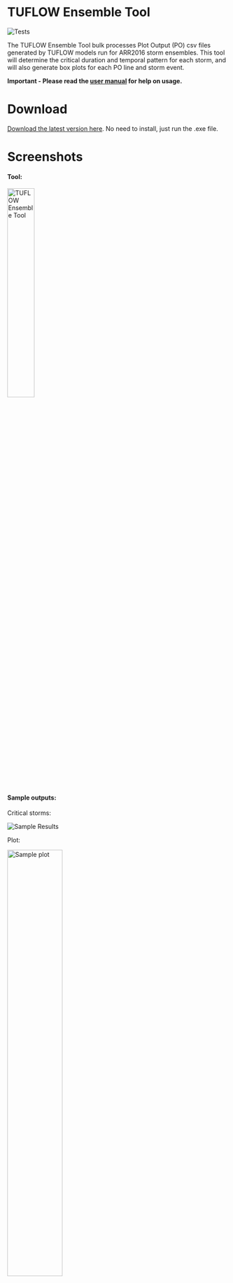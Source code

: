 # TUFLOW Ensemble Tool

![Tests](https://github.com/hydroEng/tuflow_ensemble/actions/workflows/main.yml/badge.svg)

The TUFLOW Ensemble Tool bulk processes Plot Output (PO) csv files generated by TUFLOW models run for ARR2016 storm ensembles. This tool will determine the critical duration and temporal pattern for each storm, and will also generate box plots for each PO line and storm event.

**Important - Please read the [user manual](https://github.com/hydroEng/tuflow_ensemble/blob/master/USER_MANUAL.md) for help on usage.**
# Download

[Download the latest version here](https://github.com/hydroEng/tuflow_ensemble/releases/). No need to install, just run the .exe file. 

# Screenshots

#### Tool:

<img src="https://github.com/hydroEng/tuflow_ensemble/blob/master/src/tuflow_ensemble/assets/screenshot_1.png" alt="TUFLOW Ensemble Tool" width="35%" height="35%">

#### Sample outputs:

Critical storms:

<img src="https://github.com/hydroEng/tuflow_ensemble/blob/master/src/tuflow_ensemble/assets/sample_results.png" alt="Sample Results">

Plot:

<img src="https://raw.githubusercontent.com/hydroEng/tuflow_ensemble/master/src/tuflow_ensemble/assets/100.0y-%20Max%20Flow%20Location1.png" alt="Sample plot" width="50%" height="50%">

# Reporting Bugs

Please create a github issue if you encounter any bugs or want to make suggestions.

There are some known limitations with the tool at the moment:

- Changing the default colour / layout of generated plots is not yet possible.  
